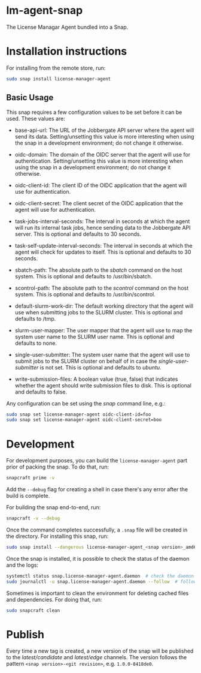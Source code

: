 # lm-agent-snap
The License Managar Agent bundled into a Snap.

# Installation instructions

For installing from the remote store, run:
```bash
sudo snap install license-manager-agent
```

## Basic Usage

This snap requires a few configuration values to be set before it can be used. These values are:
- base-api-url: The URL of the Jobbergate API server where the agent will send its data. Setting/unsetting this value is more interesting when using the snap in a development environment; do not change it otherwise.

- oidc-domain: The domain of the OIDC server that the agent will use for authentication. Setting/unsetting this value is more interesting when using the snap in a development environment; do not change it otherwise.

- oidc-client-id: The client ID of the OIDC application that the agent will use for authentication.

- oidc-client-secret: The client secret of the OIDC application that the agent will use for authentication.

- task-jobs-interval-seconds: The interval in seconds at which the agent will run its internal task jobs, hence sending data to the Jobbergate API server. This is optional and defaults to 30 seconds.

- task-self-update-interval-seconds: The interval in seconds at which the agent will check for updates to itself. This is optional and defaults to 30 seconds.

- sbatch-path: The absolute path to the *sbatch* command on the host system. This is optional and defaults to /usr/bin/sbatch.

- scontrol-path: The absolute path to the *scontrol* command on the host system. This is optional and defaults to /usr/bin/scontrol.

- default-slurm-work-dir: The default working directory that the agent will use when submitting jobs to the SLURM cluster. This is optional and defaults to /tmp.

- slurm-user-mapper: The user mapper that the agent will use to map the system user name to the SLURM user name. This is optional and defaults to none.

- single-user-submitter: The system user name that the agent will use to submit jobs to the SLURM cluster on behalf of in case the *single-user-submitter* is not set. This is optional and defaults to *ubuntu*.

- write-submission-files: A boolean value (true, false) that indicates whether the agent should write submission files to disk. This is optional and defaults to false.

Any configuration can be set using the *snap* command line, e.g.:
```bash
sudo snap set license-manager-agent oidc-client-id=foo
sudo snap set license-manager-agent oidc-client-secret=boo
```

# Development

For development purposes, you can build the `license-manager-agent` part prior of packing the snap. To do that, run:
```bash
snapcraft prime -v
```

Add the `--debug` flag for creating a shell in case there's any error after the build is complete.

For building the snap end-to-end, run:
```bash
snapcraft -v --debug
```

Once the command completes successfully, a `.snap` file will be created in the directory. For installing this snap, run:
```bash
sudo snap install --dangerous license-manager-agent_<snap version>_amd64.snap
```

Once the snap is installed, it is possible to check the status of the daemon and the logs:
```bash
systemctl status snap.license-manager-agent.daemon  # check the daemon status
sudo journalctl -u snap.license-manager-agent.daemon --follow  # follow the agent logs
```

Sometimes is important to clean the environment for deleting cached files and dependencies. For doing that, run:
```bash
sudo snapcraft clean
```

# Publish

Every time a new tag is created, a new version of the snap will be published to the *latest/candidate* and *latest/edge* channels. The version follows the pattern `<snap version>-<git revision>`, e.g. `1.0.0-8418de0`.
